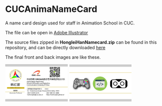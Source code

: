 # CUCAnimaNameCard
A name card design used for staff in Animation School in CUC.

The file can be open in [Adobe Illustrator](https://www.adobe.com/cn/products/illustrator.html?promoid=PGRQQLFS&mv=other)

The source files zipped in **HongleiHanNamecard.zip** can be found in this repository, and can be directly downloaded [here](https://github.com/Leohan2000/CUCAnimaNameCard/blob/master/HongleiHanNamecard.zip)

The final front and back images are like these.

<img src="https://github.com/hanhonglei/CUCAnimaNameCard/blob/master/%E6%AD%A3%E9%9D%A2.jpg" width="200" />

<img src="https://github.com/hanhonglei/CUCAnimaNameCard/blob/master/%E8%83%8C%E9%9D%A2.jpg" width="200" />
